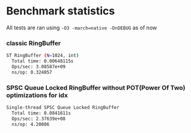 # Benchmark statistics

All tests are ran using `-O3 -march=native -DnDEBUG` as of now


### classic RingBuffer
```bash
ST RingBuffer (N=1024, int)
  Total time: 0.00648115s
  Ops/sec: 3.08587e+09
  ns/op: 0.324057
```

### SPSC Queue Locked RingBuffer without POT(Power Of Two) optimizations for idx
```bash
Single-thread SPSC Queue Locked RingBuffer
  Total time: 0.0841611s
  Ops/sec: 2.37639e+08
  ns/op: 4.20806
```
